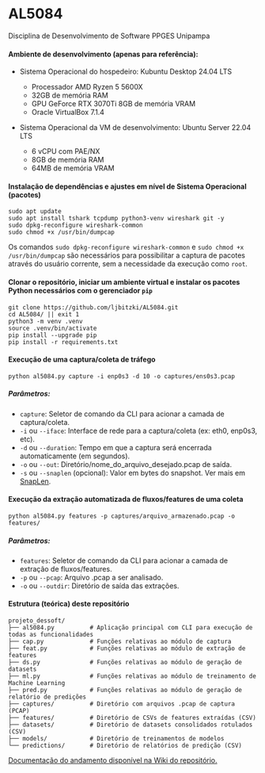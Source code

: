 # AL5084
Disciplina de Desenvolvimento de Software PPGES Unipampa

#### Ambiente de desenvolvimento (apenas para referência):
- Sistema Operacional do hospedeiro: Kubuntu Desktop 24.04 LTS
  - Processador AMD Ryzen 5 5600X
  - 32GB de memória RAM
  - GPU GeForce RTX 3070Ti 8GB de memória VRAM
  - Oracle VirtualBox 7.1.4

- Sistema Operacional da VM de desenvolvimento: Ubuntu Server 22.04 LTS
  - 6 vCPU com PAE/NX
  - 8GB de memória RAM
  - 64MB de memória VRAM

#### Instalação de dependências e ajustes em nível de Sistema Operacional (pacotes)
```
sudo apt update
sudo apt install tshark tcpdump python3-venv wireshark git -y
sudo dpkg-reconfigure wireshark-common
sudo chmod +x /usr/bin/dumpcap
```
Os comandos `sudo dpkg-reconfigure wireshark-common` e `sudo chmod +x /usr/bin/dumpcap` são necessários para possibilitar a captura de pacotes através do usuário corrente, sem a necessidade da execução como `root`.

#### Clonar o repositório, iniciar um ambiente virtual e instalar os pacotes Python necessários com o gerenciador `pip`

```
git clone https://github.com/ljbitzki/AL5084.git
cd AL5084/ || exit 1
python3 -m venv .venv
source .venv/bin/activate
pip install --upgrade pip
pip install -r requirements.txt
```

#### Execução de uma captura/coleta de tráfego
```
python al5084.py capture -i enp0s3 -d 10 -o captures/ens0s3.pcap
```

##### Parâmetros:
- `capture`: Seletor de comando da CLI para acionar a camada de captura/coleta.
- `-i` ou `--iface`: Interface de rede para a captura/coleta (ex: eth0, enp0s3, etc).
- `-d` ou `--duration`: Tempo em que a captura será encerrada automaticamente (em segundos).
- `-o` ou `--out`: Diretório/nome_do_arquivo_desejado.pcap de saída.
- `-s` ou `--snaplen` (opcional): Valor em bytes do snapshot. Ver mais em [SnapLen](https://wiki.wireshark.org/SnapLen).

#### Execução da extração automatizada de fluxos/features de uma coleta
```
python al5084.py features -p captures/arquivo_armazenado.pcap -o features/
```

##### Parâmetros:
- `features`: Seletor de comando da CLI para acionar a camada de extração de fluxos/features.
- `-p` ou `--pcap`: Arquivo .pcap a ser analisado.
- `-o` ou `--outdir`: Diretório de saída das extrações.

#### Estrutura (teórica) deste repositório

```
projeto_dessoft/
├── al5084.py          # Aplicação principal com CLI para execução de todas as funcionalidades
├── cap.py             # Funções relativas ao módulo de captura
├── feat.py            # Funções relativas ao módulo de extração de features
├── ds.py              # Funções relativas ao módulo de geração de datasets
├── ml.py              # Funções relativas ao módulo de treinamento de Machine Learning
├── pred.py            # Funções relativas ao módulo de geração de relatório de predições
├── captures/          # Diretório com arquivos .pcap de captura (PCAP)
├── features/          # Diretório de CSVs de features extraídas (CSV)
├── datasets/          # Diretório de datasets consolidados rotulados (CSV)
├── models/            # Diretório de treinamentos de modelos
└── predictions/       # Diretório de relatórios de predição (CSV)
```

[Documentação do andamento disponível na Wiki do repositório.](https://github.com/ljbitzki/AL5084/wiki)

